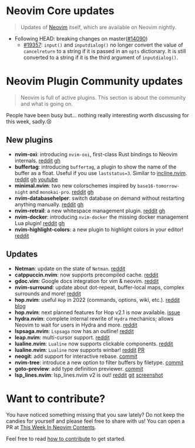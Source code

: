 # Neovim Core updates

> Updates of [Neovim](https://neovim.org) itself, which are available on Neovim nightly.


- Following HEAD: breaking changes on master([#14090](https://github.com/neovim/neovim/issues/14090))
  - [#19357](https://github.com/neovim/neovim/pull/19357): `input()` and `inputdialog()` no longer convert the value of
  `cancelreturn` to a string if it is passed in  an `opts` dictionary. It is still converted to a string if it is the
  third argument of `inputdialog()`.

# Neovim Plugin Community updates

> Neovim is full of active plugins. This section is about the community and what is going on.

People have been busy but… nothing really interesting worth discussing for this week, sadly.😢

## New plugins

- **nvim-oxi**: introducing `nvim-oxi`, first-class Rust bindings to Neovim internals.
  [reddit](https://www.reddit.com/r/neovim/comments/w19jul/introducing_nvimoxi_firstclass_rust_bindings_to/)
  [gh](https://github.com/noib3/nvim-oxi)
- **buffertag**: introducing `buffertag`, a plugin to show the name of the buffer as a float. Useful if you use `laststatus=3`.
  Similar to [incline.nvim](https://github.com/b0o/incline.nvim).
  [reddit](https://www.reddit.com/r/neovim/comments/w0unus/introducing_buffertag_keep_an_eye_on_your_buffers/)
  [gh](https://github.com/ldelossa/buffertag)
  [youtube](https://www.youtube.com/watch?v=NhhsLYnYjRU)
- **minimal.nvim**: two new colorschemes inspired by `base16-tomorrow-night` and `monokai-pro`.
  [reddit](https://www.reddit.com/r/neovim/comments/w0q698/hi_guys_i_designed_two_amazing_colorschemes_for/)
  [gh](https://github.com/Yazeed1s/minimal.nvim)
- **nvim-databasehelper**: switch database on demand without restarting anything manually.
  [reddit](https://www.reddit.com/r/neovim/comments/w0jrnz/first_plugin_switch_database_on_demand_without/)
  [gh](https://github.com/abenz1267/nvim-databasehelper)
- **nvim-retrail**: a new whitespace management plugin.
  [reddit](https://www.reddit.com/r/neovim/comments/w3znvz/nvimretrail_whitespace_management_for_neovim/)
  [gh](https://github.com/zakharykaplan/nvim-retrail)
- **nvim-docker**: introducing `nvim-docker` the missing docker management Lua plugin!
  [reddit](https://www.reddit.com/r/neovim/comments/w3z8ev/introducing_nvimdocker_the_missing_docker/)
  [gh](https://github.com/dgrbrady/nvim-docker)
- **nvim-highlight-colors**: a new plugin to highlight colors in your editor!
  [reddit](https://www.reddit.com/r/neovim/comments/w3m30r/highlight_colors_in_your_editor_with/)

## Updates

- **Netman**: update on the state of `Netman`.
  [reddit](https://www.reddit.com/r/neovim/comments/w1fg2e/update_on_the_state_of_netman/)
- **catppuccin.nvim**: now supports precompiled cache.
  [reddit](https://www.reddit.com/r/neovim/comments/w15zim/catppuccinnvim_now_supports_precompiled_cache/)
- **gdoc.vim**: Google docs integration for vim & neovim.
  [reddit](https://www.reddit.com/r/neovim/comments/w0k2k3/gdocvim_google_docs_integration_for_vimneovim/)
- **nvim-surround**: update about dot-repeat, buffer-local maps, complex surrounds and more!
  [reddit](https://www.reddit.com/r/neovim/comments/vxxp0i/update_to_nvimsurround_dotrepeat_bufferlocal_maps/)
- **hop.nvim**: useful `Hop` in 2022 (commands, options, wiki, etc.).
  [reddit](https://www.reddit.com/r/neovim/comments/w20six/hopnvim_useful_hop_in_2022/)
  [blog](https://phaazon.net/blog/hop-2022)
- **hop.nvim**: next planned features for Hop v2.1 is now available.
  [issue](https://github.com/phaazon/hop.nvim/issues/273)
- **hydra.nvim**: complete internal rewrite of `Hydra` mechanics; allows Neovim to wait for users in Hydra and more.
  [reddit](https://www.reddit.com/r/neovim/comments/w20cl1/hydra_update/)
- **lspsaga.nvim**: `Lspsaga` now has an outline!
  [reddit](https://www.reddit.com/r/neovim/comments/w36rqi/lspsaga_outline_support/)
- **leap.nvim**: multi-cursor support.
  [reddit](https://www.reddit.com/r/neovim/comments/w2oqy0/multicursor_magic_with_leap/)
- **lualine.nvim**: `Lualine` now supports clickable components.
  [reddit](https://www.reddit.com/r/neovim/comments/w4gcek/lualine_now_supports_clickable_components/)
- **lualine.nvim**: `Lualine` now supports winbar!
  [reddit](https://www.reddit.com/r/neovim/comments/w5fm5w/lualine_now_supports_winbar/)
  [PR](https://github.com/nvim-lualine/lualine.nvim/pull/736)
- **neogit**: add support for interactive rebase.
  [commit](https://github.com/TimUntersberger/neogit/commit/b2752b3d134656d5e5fa25721c52a9276ba9b2d1)
- **nvim-tree**: introduce a new option to filter buffers by filetype.
  [commit](https://github.com/kyazdani42/nvim-tree.lua/commit/79434c2b3cd86aebc652db042c17f3b433bfd47c)
- **goto-preview**: add type definition previewer.
  [commit](https://github.com/rmagatti/goto-preview/commit/57c4cefb6f7862dd8af25632b861c7208721986c)
- **lsp_lines.nvim**: lsp_lines.nvim v2 is out!
  [reddit](https://www.reddit.com/r/neovim/comments/w5h9tl/lsp_linesnvim_v2_is_out/)
  [git](https://git.sr.ht/~whynothugo/lsp_lines.nvim)
  [screenshot](https://git.sr.ht/~whynothugo/lsp_lines.nvim/blob/main/screenshot.png)

# Want to contribute?

You have noticed something missing that you saw lately? Do not keep the candies for yourself and please feel free to
share with us! You can open a PR at [This Week In Neovim Contents](https://github.com/phaazon/this-week-in-neovim-contents).

Feel free to read [how to contribute](https://github.com/phaazon/this-week-in-neovim-contents/README.md#how-to-contribute) to get started.
